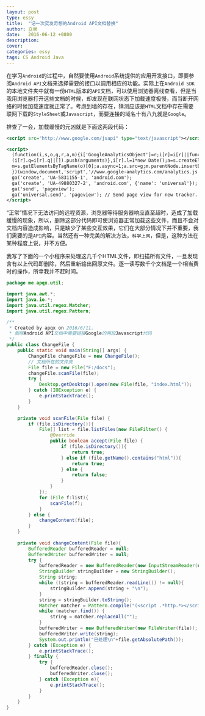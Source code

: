 ```yaml
---
layout: post
type: essy
title:  "记一次突发奇想的Android API文档替换"
author: 立泉
date:   2016-06-12 +0800
description: 
cover: 
categories: essy
tags: CS Android Java
---
```


在学习`Android`的过程中，自然要使用`Android`系统提供的应用开发接口，即要参阅`Android API`文档来选择需要的接口以调用相应的功能。实际上在`Android SDK`的本地文件夹中就有一份`HTML`版本的`API`文档，可以使用浏览器离线查看，但是当我用浏览器打开这些文档的时候，却发现在联网状态下加载速度极慢，而当断开网络的时候加载速度就正常了。考虑到墙的存在，猜测应该是`HTML`文档中存在需要联网下载的`StyleSheet`或`Javascript`，而要连接的域名十有八九就是`Google`。

排查了一会，加载缓慢的元凶就是下面这两段代码：

```xml
<script src="http://www.google.com/jsapi" type="text/javascript"></script>

<script>
  (function(i,s,o,g,r,a,m){i['GoogleAnalyticsObject']=r;i[r]=i[r]||function(){
  (i[r].q=i[r].q||[]).push(arguments)},i[r].l=1*new Date();a=s.createElement(o),
  m=s.getElementsByTagName(o)[0];a.async=1;a.src=g;m.parentNode.insertBefore(a,m)
  })(window,document,'script','//www.google-analytics.com/analytics.js','ga');
  ga('create', 'UA-5831155-1', 'android.com');
  ga('create', 'UA-49880327-2', 'android.com', {'name': 'universal'});  // New tracker);
  ga('send', 'pageview');
  ga('universal.send', 'pageview'); // Send page view for new tracker.
</script>
```

“正常”情况下无法访问的远程资源，浏览器等待服务器响应直至超时，造成了加载缓慢的现象，所以，删除这部分代码即可使浏览器正常加载这些文件，而且不会对文档内容造成影响，只是缺少了某些交互效果，它们在大部分情况下并不重要，我们需要的是`API`内容。当然还有一种完美的解决方法，`科学上网`，但是，这种方法在某种程度上说，并不方便。

我写了下面的一个小程序来处理这几千个HTML文件，即扫描所有文件，一旦发现含有以上代码即删除，然后重新输出回原文件。逐一读写数千个文档是一个相当费时的操作，所幸我并不赶时间。

```java
package me.apqx.util;

import java.awt.*;
import java.io.*;
import java.util.regex.Matcher;
import java.util.regex.Pattern;

/**
 * Created by apqx on 2016/6/11.
 * 删除Android API文档中需要链接Google的两段Javascript代码
 */
public class ChangeFile {
    public static void main(String[] args) {
        ChangeFile changeFile = new ChangeFile();
        // 文档所在的文件夹
        File file = new File("F:/docs");
        changeFile.scanFile(file);
        try {
            Desktop.getDesktop().open(new File(file, "index.html"));
        } catch (IOException e) {
            e.printStackTrace();
        }
    }

    private void scanFile(File file) {
        if (file.isDirectory()){
            File[] list = file.listFiles(new FileFilter() {
                @Override
                public boolean accept(File file) {
                    if (file.isDirectory()){
                        return true;
                    } else if (file.getName().contains("html")){
                        return true;
                    } else {
                        return false;
                    }
                }
            });
            for (File f:list){
                scanFile(f);
            }
        } else {
            changeContent(file);
        }
    }
    
    private void changeContent(File file){
        BufferedReader bufferedReader = null;
        BufferedWriter bufferedWriter = null;
        try {
            bufferedReader = new BufferedReader(new InputStreamReader(new FileInputStream(file)));
            StringBuilder stringBuilder = new StringBuilder();
            String string;
            while ((string = bufferedReader.readLine()) != null){
                stringBuilder.append(string + "\n");
            }
            string = stringBuilder.toString();
            Matcher matcher = Pattern.compile("(<script .*http.*></script>)|((?s)<script>\n.*tracker\\.\n</script>)").matcher(string);
            while (matcher.find()) {
                string = matcher.replaceAll("");
            }
            bufferedWriter = new BufferedWriter(new FileWriter(file));
            bufferedWriter.write(string);
            System.out.println("已处理\n"+file.getAbsolutePath());
        } catch (Exception e) {
            e.printStackTrace();
        } finally {
            try {
                bufferedReader.close();
                bufferedWriter.close();
            } catch (Exception e){
                e.printStackTrace();
            }
        }
    }
}
```